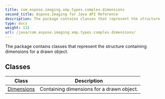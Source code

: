 ```yaml
---
title: com.aspose.imaging.xmp.types.complex.dimensions
second_title: Aspose.Imaging for Java API Reference
description: The package contains classes that represent the structure containing dimensions for a drawn object.
type: docs
weight: 115
url: /java/com.aspose.imaging.xmp.types.complex.dimensions/
---
```


The package contains classes that represent the structure containing dimensions for a drawn object.


## Classes

| Class | Description |
| --- | --- |
| [Dimensions](../com.aspose.imaging.xmp.types.complex.dimensions/dimensions) | Containing dimensions for a drawn object. |
